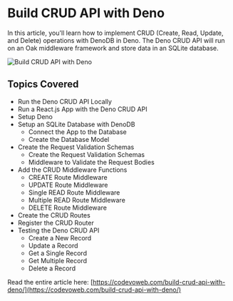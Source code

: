 #  Build CRUD API with Deno

In this article, you'll learn how to implement CRUD (Create, Read, Update, and Delete) operations with DenoDB in Deno. The Deno CRUD API will run on an Oak middleware framework and store data in an SQLite database.

![Build CRUD API with Deno](https://codevoweb.com/wp-content/uploads/2022/11/Build-CRUD-API-with-Deno.webp)

## Topics Covered

- Run the Deno CRUD API Locally
- Run a React.js App with the Deno CRUD API
- Setup Deno
- Setup an SQLite Database with DenoDB
    - Connect the App to the Database
    - Create the Database Model
- Create the Request Validation Schemas
    - Create the Request Validation Schemas
    - Middleware to Validate the Request Bodies
- Add the CRUD Middleware Functions
    - CREATE Route Middleware
    - UPDATE Route Middleware
    - Single READ Route Middleware
    - Multiple READ Route Middleware
    - DELETE Route Middleware
- Create the CRUD Routes
- Register the CRUD Router
- Testing the Deno CRUD API
    - Create a New Record
    - Update a Record
    - Get a Single Record
    - Get Multiple Record
    - Delete a Record

Read the entire article here: [https://codevoweb.com/build-crud-api-with-deno/](https://codevoweb.com/build-crud-api-with-deno/)

